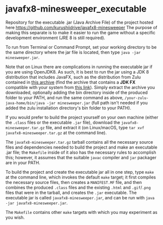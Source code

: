 # javafx8-minesweeper_executable
Repository for the executable .jar (Java Archive File) of the project hosted here https://github.com/kurushiidrive/javafx8-minesweeper
The purpose of making this separate is to make it easier to run the game without a specific development environment (JRE 8 is still required).

To run from Terminal or Command Prompt, set your working directory to be the same directory where the jar file is located, then type `java -jar minesweeper.jar`.

Note that on Linux there are complications in running the executable jar if you are using OpenJDK8. As such, it is best to run the jar using a JDK 8 distribution that includes JavaFX, such as the distribution from Zulu contained in [this archive](https://cdn.azul.com/zulu/bin/zulu8.48.0.53-ca-fx-jdk8.0.265-linux_x64.tar.gz) (find the archive that contains a **JDK FX** compatible with your system from [this link](https://www.azul.com/downloads/zulu-community/)). Simply extract the archive you downloaded, optionally adding the bin directory inside of the produced folder to your PATH, and run the same command as above, `/your-zulu-java-home/bin/java -jar minesweeper.jar` (full path isn't needed if you added the zulu installation directory's bin folder to your PATH).

If you would prefer to build the project yourself on your own machine (either the `.class` files or the executable `.jar` file), download the `javafx8-minesweeper.tar.gz` file, and extract it (on Linux/macOS, type `tar xvf javafx8-minesweeper.tar.gz` at the command line).

The `javafx8-minesweeper.tar.gz` tarball contains all the necessary source files and dependencies needed to build the project and make an executable .jar file; the `Makefile` inside of it also has the necessary rules to accomplish this; however, it assumes that the suitable `javac` compiler and `jar` packager are in your PATH.

To build the project and create the executable jar all in one step, type `make` at the command line, which invokes the default `make` target; it first compiles the necessary source files, then creates a `MANIFEST.MF` file, and then combines the produced `.class` files and the existing `.html` and `.gif`/`.png` files that were in the tarball, and creates the `.jar` executable. The executable jar is called `javafx8-minesweeper.jar`, and can be run with `java -jar javafx8-minesweeper.jar`.

The `Makefile` contains other `make` targets with which you may experiment as you wish.
